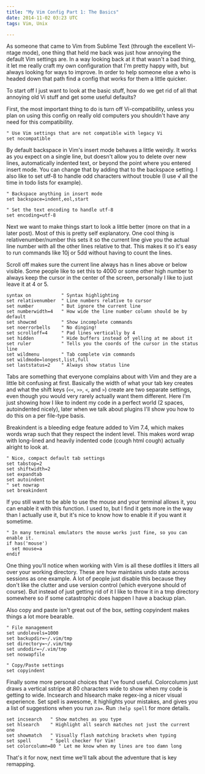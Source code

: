 ```yaml
---
title: "My Vim Config Part 1: The Basics"
date: 2014-11-02 03:23 UTC
tags: Vim, Unix

---
```


As someone that came to Vim from Sublime Text (through the excellent Vi-ntage mode), one thing that held me back was just how annoying the default Vim settings are. In a way looking back at it that wasn't a bad thing, it let me really craft my own configuration that I'm pretty happy with, but always looking for ways to improve. In order to help someone else a who is headed down that path find a config that works for them a little quicker.

To start off I just want to look at the basic stuff, how do we get rid of all that annoying old Vi stuff and get some useful defaults?

First, the most important thing to do is turn off Vi-compatibility, unless you plan on using this config on really old computers you shouldn't have any need for this compatibility.

~~~
" Use Vim settings that are not compatible with legacy Vi
set nocompatible
~~~

By default backspace in Vim's insert mode behaves a little weirdly. It works as you expect on a single line, but doesn't allow you to delete over new lines, automatically indented text, or beyond the point where you entered insert mode. You can change that by adding that to the backspace setting. I also like to set utf-8 to handle odd characters without trouble (I use √ all the time in todo lists for example).

~~~
" Backspace anything in insert mode
set backspace=indent,eol,start

" Set the text encoding to handle utf-8
set encoding=utf-8
~~~

Next we want to make things start to look a little better (more on that in a later post). Most of this is pretty self explanatory. One cool thing is relativenumber/number this sets it so the current line give you the actual line number with all the other lines relative to that. This makes it so it's easy to run commands like 10j or 5dd without having to count the lines.

Scroll off makes sure the current line always has n lines above or below visible. Some people like to set this to 4000 or some other high number to always keep the cursor in the center of the screen, personally I like to just leave it at 4 or 5.

~~~
syntax on           " Syntax highlighting
set relativenumber	" Line numbers relative to cursor
set number          " But ignore the current line
set numberwidth=4   " How wide the line number column should be by default
set showcmd         " Show incomplete commands
set noerrorbells    " No dinging!
set scrolloff=4     " Pad lines vertically by 4
set hidden          " Hide buffers instead of yelling at me about it
set ruler           " Tells you the coords of the cursor in the status line
set wildmenu        " Tab complete vim commands
set wildmode=longest,list,full
set laststatus=2    " Always show status line
~~~

Tabs are something that everyone complains about with Vim and they are a little bit confusing at first. Basically the width of what your tab key creates and what the shift keys (`<<`, `>>`, `<`, and `>`) create are two separate settings, even though you would very rarely actually want them different. Here I'm just showing how I like to indent my code in a perfect world (2 spaces, autoindented nicely), later when we talk about plugins I'll show you how to do this on a per file-type basis.

Breakindent is a bleeding edge feature added to Vim 7.4, which makes words wrap such that they respect the indent level. This makes word wrap with long-lined and heavily indented code (cough html cough) actually alright to look at.

~~~
" Nice, compact default tab settings
set tabstop=2
set shiftwidth=2
set expandtab
set autoindent
" set nowrap
set breakindent
~~~

If you still want to be able to use the mouse and your terminal allows it, you can enable it with this function. I used to, but I find it gets more in the way than I actually use it, but it's nice to know how to enable it if you want it sometime.

~~~
" In many terminal emulators the mouse works just fine, so you can enable it.
if has('mouse')
  set mouse=a
endif
~~~

One thing you'll notice when working with Vim is all these dotfiles it litters all over your working directory. These are how maintains undo state across sessions as one example. A lot of people just disable this because they don't like the clutter and use version control (which everyone should of course). But instead of just getting rid of it I like to throw it in a tmp directory somewhere so if some catastrophic does happen I have a backup plan.

Also copy and paste isn't great out of the box, setting copyindent makes things a lot more bearable.

~~~
" File management
set undolevels=1000
set backupdir=~/.vim/tmp
set directory=~/.vim/tmp
set undodir=~/.vim/tmp
set noswapfile

" Copy/Paste settings
set copyindent
~~~

Finally some more personal choices that I've found useful. Colorcolumn just draws a vertical sstripe at 80 characters wide to show when my code is getting to wide. Incsearch and hlsearch make regex-ing a nicer visual experience. Set spell is awesome, it highlights your mistakes, and gives you a list of suggestions when you run `za=`. Run `:help spell` for more details.

~~~
set incsearch   " Show matches as you type
set hlsearch    " Highlight all search matches not just the current one
set showmatch   " Visually flash matching brackets when typing
set spell       " Spell checker for Vim!
set colorcolumn=80 " Let me know when my lines are too damn long
~~~

That's it for now, next time we'll talk about the adventure that is key remapping.

